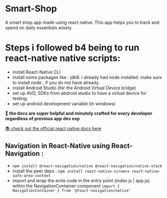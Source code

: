 # Smart-Shop
A smart shop app made using react native. This app helps you to track and spend on daily essentials wisely.


# Steps i followed b4 being to run react-native native scripts:
- install React-Native CLI
- install some packages like : jdk8. i already had node installed. make sure to install node , if you do not have already.
- install Android Studio (for the Android Virtual Device bridge)
- set up AVD, SDKs from abdroid studio to have a virtual device for testing.
- set up android development variable (in windows)

**📃 the docs are super helpful and minutely crafted for every developer regardless of previous app dev exp**

[📚 check out the official react native docs here](https://reactnative.dev/)

## Navigation in React-Native using React-Navigation : 
- ``` npm install @react-navigation/native @react-navigation/native-stack ```
- install the peer deps : ``` npm install react-native-screens react-native-safe-area-context ```
- import and wrap the enite code in the entry point (index.js | app.js) within the NavigationContainer component ``` import { NavigationContainer } from '@react-navigation/native' ```
